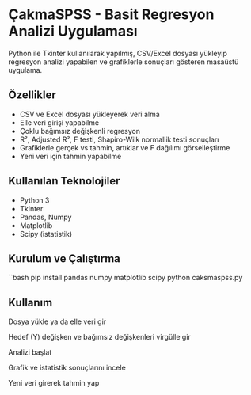 # ÇakmaSPSS - Basit Regresyon Analizi Uygulaması

Python ile Tkinter kullanılarak yapılmış, CSV/Excel dosyası yükleyip regresyon analizi yapabilen ve grafiklerle sonuçları gösteren masaüstü uygulama.

## Özellikler
- CSV ve Excel dosyası yükleyerek veri alma
- Elle veri girişi yapabilme
- Çoklu bağımsız değişkenli regresyon
- R², Adjusted R², F testi, Shapiro-Wilk normallik testi sonuçları
- Grafiklerle gerçek vs tahmin, artıklar ve F dağılımı görselleştirme
- Yeni veri için tahmin yapabilme

## Kullanılan Teknolojiler
- Python 3
- Tkinter
- Pandas, Numpy
- Matplotlib
- Scipy (istatistik)

## Kurulum ve Çalıştırma
``bash
pip install pandas numpy matplotlib scipy
python caksmaspss.py
## Kullanım
Dosya yükle ya da elle veri gir

Hedef (Y) değişken ve bağımsız değişkenleri virgülle gir

Analizi başlat

Grafik ve istatistik sonuçlarını incele

Yeni veri girerek tahmin yap
